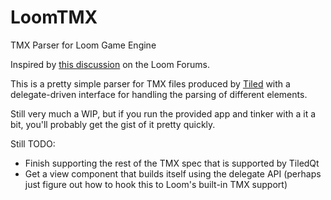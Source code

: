 LoomTMX
=======

TMX Parser for Loom Game Engine

Inspired by [this discussion](http://theengine.co/forums/loom-with-loomscript/topics/current-shortcomings-of-the-tmx-classes) on the Loom Forums.

This is a pretty simple parser for TMX files produced by [Tiled](http://www.mapeditor.org) with a delegate-driven interface for handling the parsing of different elements.

Still very much a WIP, but if you run the provided app and tinker with a it a bit, you'll probably get the gist of it pretty quickly.

Still TODO:
* Finish supporting the rest of the TMX spec that is supported by TiledQt
* Get a view component that builds itself using the delegate API (perhaps just figure out how to hook this to Loom's built-in TMX support)